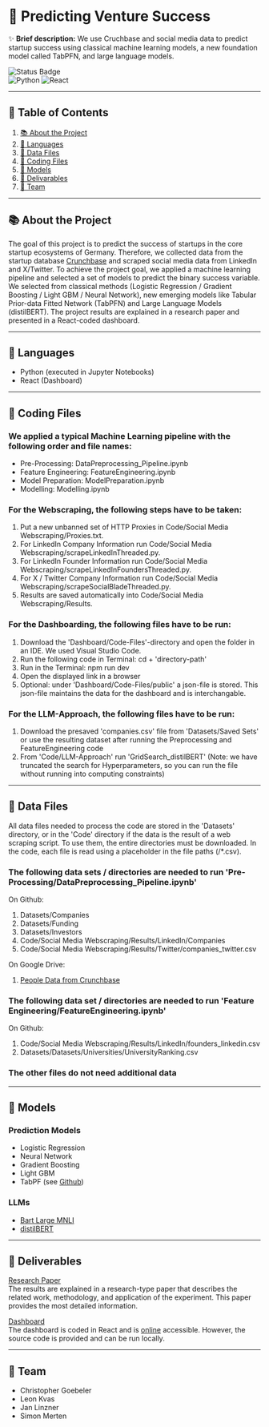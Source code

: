 # 🚀 Predicting Venture Success

✨ **Brief description:** We use Cruchbase and social media data to predict startup success using classical machine learning models, a new foundation model called TabPFN, and large language models.

![Status Badge](https://img.shields.io/badge/status-active-green.svg)  
![Python](https://img.shields.io/badge/python-3.12-blue)
![React](https://img.shields.io/badge/react-17.0.2-blue)

---

## 📖 Table of Contents

1. [📚 About the Project](#about-the-project)
2. [💬 Languages](#languages)
3. [🔢 Data Files](#data-files)
4. [🐍 Coding Files](#coding-files)
5. [🧠 Models](#models)
6. [📎 Delivarables](#delivarables)
7. [🧑 Team](#team)

---

## 📚 About the Project

The goal of this project is to predict the success of startups in the core startup ecosystems of Germany. Therefore, we collected data from the startup database [Crunchbase](https://www.crunchbase.com) and scraped social media data from LinkedIn and X/Twitter. To achieve the project goal, we applied a machine learning pipeline and selected a set of models to predict the binary success variable. We selected from classical methods (Logistic Regression / Gradient Boosting / Light GBM / Neural Network), new emerging models like Tabular Prior-data Fitted Network (TabPFN) and Large Language Models (distilBERT). The project results are explained in a research paper and presented in a React-coded dashboard.

---

## 💬 Languages

* Python (executed in Jupyter Notebooks)
* React (Dashboard)

---

## 🐍 Coding Files

### We applied a typical Machine Learning pipeline with the following order and file names:

* Pre-Processing: DataPreprocessing_Pipeline.ipynb
* Feature Engineering: FeatureEngineering.ipynb
* Model Preparation: ModelPreparation.ipynb
* Modelling: Modelling.ipynb

### For the Webscraping, the following steps have to be taken:

1. Put a new unbanned set of HTTP Proxies in Code/Social Media Webscraping/Proxies.txt.
2. For LinkedIn Company Information run Code/Social Media Webscraping/scrapeLinkedInThreaded.py.
3. For LinkedIn Founder Information run Code/Social Media Webscraping/scrapeLinkedInFoundersThreaded.py.
4. For X / Twitter Company Information run Code/Social Media Webscraping/scrapeSocialBladeThreaded.py.
5. Results are saved automatically into Code/Social Media Webscraping/Results.
   
### For the Dashboarding, the following files have to be run:

1. Download the 'Dashboard/Code-Files'-directory and open the folder in an IDE. We used Visual Studio Code.
2. Run the following code in Terminal: cd + 'directory-path'
3. Run in the Terminal: npm run dev
4. Open the displayed link in a browser
5. Optional: under 'Dashboard/Code-Files/public' a json-file is stored. This json-file maintains the data for the dashboard and is interchangable.

   
### For the LLM-Approach, the following files have to be run:

1. Download the presaved 'companies.csv' file from 'Datasets/Saved Sets' or use the resulting dataset after running the Preprocessing and FeatureEngineering code
2. From 'Code/LLM-Approach' run 'GridSearch_distilBERT' (Note: we have truncated the search for Hyperparameters, so you can run the file without running into computing constraints)

---

## 🔢 Data Files

All data files needed to process the code are stored in the 'Datasets' directory, or in the 'Code' directory if the data is the result of a web scraping script. To use them, the entire directories must be downloaded. In the code, each file is read using a placeholder in the file paths (/*.csv). 

### The following data sets / directories are needed to run 'Pre-Processing/DataPreprocessing_Pipeline.ipynb'

On Github:
1. Datasets/Companies
2. Datasets/Funding
3. Datasets/Investors
4. Code/Social Media Webscraping/Results/LinkedIn/Companies
5. Code/Social Media Webscraping/Results/Twitter/companies_twitter.csv

On Google Drive:
1. [People Data from Crunchbase](https://drive.google.com/file/d/1hDpWc7DjrCUaiS1QdBTeA14Yq5JOXwew/view?usp=share_link)

### The following data set / directories are needed to run 'Feature Engineering/FeatureEngineering.ipynb'

On Github:
1. Code/Social Media Webscraping/Results/LinkedIn/founders_linkedin.csv
2. Datasets/Datasets/Universities/UniversityRanking.csv

### The other files do not need additional data 

---

## 🧠 Models

### Prediction Models
* Logistic Regression
* Neural Network
* Gradient Boosting
* Light GBM
* TabPF (see [Github](https://github.com/PriorLabs/TabPFN))

### LLMs
* [Bart Large MNLI](https://huggingface.co/facebook/bart-large-mnli)
* [distilBERT](https://huggingface.co/docs/transformers/model_doc/distilbert)

---

## 📎 Deliverables

[Research Paper](LINK) <br>
The results are explained in a research-type paper that describes the related work, methodology, and application of the experiment. This paper provides the most detailed information.

[Dashboard](LINK) <br>
The dashboard is coded in React and is [online](link) accessible. However, the source code is provided and can be run locally. 

---

## 🧑 Team
* Christopher Goebeler
* Leon Kvas
* Jan Linzner
* Simon Merten

